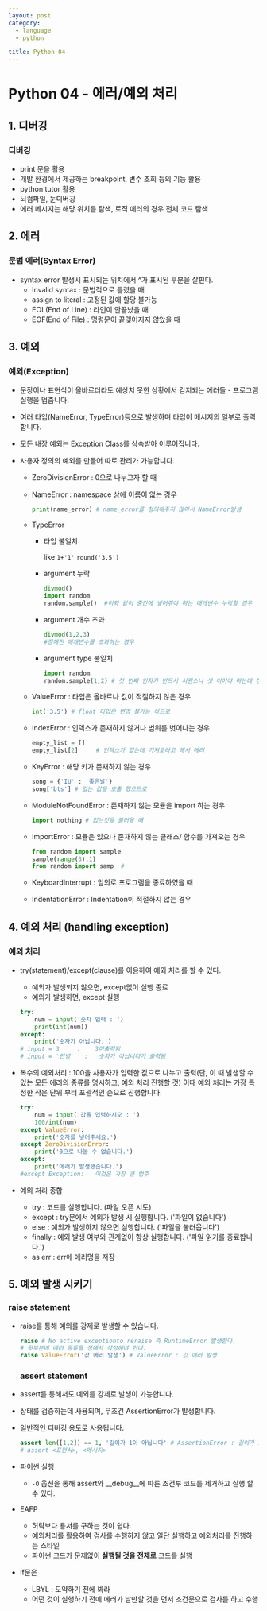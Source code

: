 ```yaml
---
layout: post
category: 
  - language
  - python

title: Python 04
---
```




# Python 04 - 에러/예외 처리 



##  1. 디버깅

### 	디버깅

- print 문을 활용
- 개발 환경에서 제공하는 breakpoint, 변수 조회 등의 기능 활용
- python tutor 활용
- 뇌컴파일, 눈디버깅
- 에러 메시지는 해당 위치를 탐색, 로직 에러의 경우 전체 코드 탐색

##  2. 에러

### 	문법 에러(Syntax Error)

- syntax error 발생시 표시되는 위치에서 ^가 표시된 부분을 살핀다.
  - Invalid syntax : 문법적으로 틀렸을 때
  - assign to literal : 고정된 값에 할당 불가능
  - EOL(End of Line) : 라인이 안끝났을 때
  - EOF(End of File) : 명령문이 끝맺어지지 않았을 때

##  3. 예외

### 	예외(Exception)

- 문장이나 표현식이 올바르더라도 예상치 못한 상황에서 감지되는 에러들 - 프로그램 실행을 멈춥니다.

- 여러 타입(NameError, TypeError)등으로 발생하며 타입이 메시지의 일부로 출력합니다.

- 모든 내장 예외는 Exception Class를 상속받아 이루어집니다.

- 사용자 정의의 예외를 만들어 따로 관리가 가능합니다.

  - ZeroDivisionError : 0으로 나누고자 할 때

  - NameError : namespace 상에 이름이 없는 경우

    ```python
    print(name_error) # name_error를 정의해주지 않아서 NameError발생
    ```

  - TypeError

    - 타입 불일치

      like `1+'1'`  `round('3.5')`

    - argument 누락

      ```python
      divmod()
      import random
      random.sample()  #이와 같이 중간에 넣어줘야 하는 매개변수 누락할 경우
      ```

    - argument 개수 초과

      ```python
      divmod(1,2,3)
      #정해진 매개변수를 초과하는 경우
      ```

    - argument type 불일치

      ```python
      import random
      random.sample(1,2) # 첫 번째 인자가 반드시 시퀀스나 셋 이어야 하는데 정수를 넣었기 때문에 에러 발생
      ```

  - ValueError : 타입은 올바르나 값이 적절하지 않은 경우

    ```python
    int('3.5') # float 타입은 변경 불가능 하므로
    ```

  - IndexError : 인덱스가 존재하지 않거나 범위를 벗어나는 경우 

    ```python
    empty_list = []
    empty_list[2]     # 인덱스가 없는데 가져오라고 해서 에러
    ```

  - KeyError : 해당 키가 존재하지 않는 경우

    ```python
    song = {'IU' : '좋은날'}
    song['bts'] # 없는 값을 호출 했으므로
    ```

  - ModuleNotFoundError : 존재하지 않는 모듈을 import 하는 경우

    ```python
    import nothing # 없는것을 불러올 때
    ```

  - ImportError : 모듈은 있으나 존재하지 않는 클래스/ 함수를 가져오는 경우

    ```python
    from random import sample
    sample(range(3),1)
    from random import samp  # 
    ```

  - KeyboardInterrupt : 임의로 프로그램을 종료하였을 때

  - IndentationError : Indentation이 적절하지 않는 경우

##  4. 예외 처리 (handling exception)

### 	예외 처리

- try(statement)/except(clause)를 이용하여 예외 처리를 할 수 있다.

  - 예외가 발생되지 않으면, except없이 실행 종료
  - 예외가 발생하면, except 실행

  ```python
  try:
      num = input('숫자 입력 : ')
      print(int(num))
  except:
      print('숫자가 아닙니다.')
  # input = 3     :    3이출력됨
  # input = '안녕'   :   숫자가 아닙니다가 출력됨
  ```

- 복수의 예외처리 : 100을 사용자가 입력한 값으로 나누고 출력(단, 이 때 발생할 수 있는 모든 에러의 종류를 명시하고, 예외 처리 진행할 것) 이때 예외 처리는 가장 특정한 작은 단위 부터 포괄적인 순으로 진행합니다.

  ```python
  try:
      num = input('값을 입력하시오 : ')
      100/int(num)
  except ValueError:
      print('숫자를 넣어주세요.')
  except ZeroDivisionError:
      print('0으로 나눌 수 없습니다.')
  except:
      print('에러가 발생했습니다.')
  #except Exception:   이것은 가장 큰 범주
  ```

  

- 예외 처리 종합

  - try : 코드를 실행합니다.  (파일 오픈 시도)
  - except : try문에서 예외가 발생 시 실행합니다.  ('파일이 없습니다')
  - else : 예외가 발생하지 않으면 실행합니다. ('파일을 불러옵니다')
  - finally : 예외 발생 여부와 관계없이 항상 실행합니다. ('파일 읽기를 종료합니다.')
  - as err : err에 에러명을 저장

##  5. 예외 발생 시키기

### 	raise statement

- raise를 통해 예외를 강제로 발생할 수 있습니다.

  ```python
  raise # No active exceptionto reraise 즉 RuntimeError 발생한다.
  # 뒷부분에 에러 종류를 정해서 작성해야 한다.
  raise ValueError('값 에러 발생') # ValueError : 값 에러 발생
  ```

  ### assert statement

- assert를 통해서도 예외를 강제로 발생이 가능합니다.

- 상태를 검증하는데 사용되며, 무조건 AssertionError가 발생합니다.

- 일반적인 디버깅 용도로 사용됩니다.

  ```python
  assert len([1,2]) == 1, '길이가 1이 아닙니다' # AssertionError : 길이가 1이 아닙니다.
  # assert <표현식>, <메시지>
  ```

- 파이썬 실행
  - `-O` 옵션을 통해 assert와 __debug__에 따른 조건부 코드를 제거하고 실행 할 수 있다.
- EAFP
  - 허락보다 용서를 구하는 것이 쉽다.
  - 예외처리를 활용하여 검사를 수행하지 않고 일단 실행하고 예외처리를 진행하는 스타일
  - 파이썬 코드가 문제없이 **실행될 것을 전제로** 코드를 실행

- if문은
  - LBYL : 도약하기 전에 봐라
  - 어떤 것이 실행하기 전에 에러가 날만할 것을 먼저 조건문으로 검사를 하고 수행